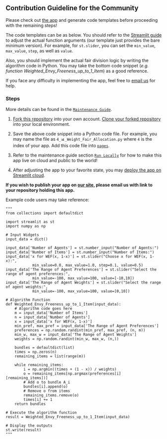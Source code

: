 ## Contribution Guideline for the Community

Please check out [the app](https://fair-alloc.streamlit.app/Create_Your_Own_App!) and generate code templates before proceeding with the remaining steps!

The code templates can be as below. You should refer to the [Streamlit guide](https://docs.streamlit.io/library/api-reference/widgets) to adjust the actual function arguments (our template just provides the bare minimum version). For example, for `st.slider`, you can set the `min_value`, `max_value`, `step`, as well as `value`. 

Also, you should implement the actual fair division logic by writing the algorithm code in Python. You may take the bottom code snippet (_e.g. function Weighted_Envy_Freeness_up_to_1_Item_) as a good reference.

If you face any difficulty in implementing the app, feel free to [email us](mailto:julius.han@outlook.com?cc=warut@comp.nus.edu.sg&subject=Generated_Weighted_Fair_Allocation) for help.

### Steps
More details can be found in the [`Maintenance Guide`](../maintenance/MAINTENANCE.md).

1. [Fork this repository](https://github.com/JThh/fair-alloc-app-ra/fork) into your own account. [Clone your forked repository](https://docs.github.com/en/repositories/creating-and-managing-repositories/cloning-a-repository) into your local environment.

2. Save the above code snippet into a Python code file. For example, you may name the file as `4_📊_Weight_Fair_Allocation.py` where `4` is the index of your app. Add this code file into [`pages`](../pages).

3. Refer to the maintenance guide section [`Run Locally`](../maintenance/MAINTENANCE.md#run-locally) for how to make this app live on cloud and public to the world!

4. After adjusting the app to your favorite state, you may [deploy the app on Streamlit cloud](https://docs.streamlit.io/streamlit-community-cloud/get-started/deploy-an-app). 


**If you wish to publish your app on [our site](https://fair-alloc.streamlit.app), please email us with link to your repository holding this app.**


Example code users may take reference:

    """
    from collections import defaultdict

    import streamlit as st
    import numpy as np

    # Input Widgets
    input_data = dict()

    input_data['Number of Agents'] = st.number_input("Number of Agents:")
    input_data['Number of Items'] = st.number_input("Number of Items:")
    input_data['x for WEF(x, 1-x)'] = st.slider("Choose x for WEF(x, 1-x):", 
                min_value=0.0, max_value=1.0, step=0.1, value=0.5)
    input_data['The Range of Agent Preferences'] = st.slider("Select the range of agent preferences:", 
                min_value=-100, max_value=100, value=[-10,10])
    input_data['The Range of Agent Weights'] = st.slider("Select the range of agent weights:", 
                min_value=-100, max_value=100, value=[0,10])

    # Algorithm Function
    def Weighted_Envy_Freeness_up_to_1_Item(input_data):
        # Algorithm code goes here
        m = input_data['Number of Items']
        n = input_data['Number of Agents']
        x = input_data['x for WEF(x, 1-x)']
        min_pref, max_pref = input_data['The Range of Agent Preferences']
        preferences = np.random.randint(min_pref, max_pref, (n, m))
        min_w, max_w = input_data['The Range of Agent Weights']
        weights = np.random.randint(min_w, max_w, (n,))

        bundles = defaultdict(list)
        times = np.zeros(n)
        remaining_items = list(range(m))

        while remaining_items:
            i = np.argmin((times + (1 - x)) / weights)
            o = remaining_items[np.argmax(preferences[i][remaining_items])]
            # Add o to bundle A_i
            bundles[i].append(o)
            # Remove o from items
            remaining_items.remove(o)
            times[i] += 1
        return bundles

    # Execute the algorithm function
    result = Weighted_Envy_Freeness_up_to_1_Item(input_data)

    # Display the outputs
    st.write(result)
    """
